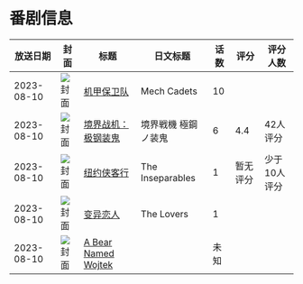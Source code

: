 # 番剧信息

|放送日期|封面|标题|日文标题|话数|评分|评分人数|
|---|---|---|---|---|---|---|
|2023-08-10|![封面](https://lain.bgm.tv/pic/cover/c/a3/ff/404933_00g0t.jpg)|[机甲保卫队](https://bangumi.tv/subject/404933)|Mech Cadets|10|||
|2023-08-10|![封面](https://lain.bgm.tv/pic/cover/c/9f/f9/420047_A2C1A.jpg)|[境界战机：极钢装鬼](https://bangumi.tv/subject/420047)|境界戦機 極鋼ノ装鬼|6|4.4|42人评分|
|2023-08-10|![封面](https://lain.bgm.tv/pic/cover/c/c9/14/440074_Nu807.jpg)|[纽约侠客行](https://bangumi.tv/subject/440074)|The Inseparables|1|暂无评分|少于10人评分|
|2023-08-10|![封面](https://lain.bgm.tv/pic/cover/c/a9/6d/484771_NlEm4.jpg)|[变异恋人](https://bangumi.tv/subject/484771)|The Lovers|1|||
|2023-08-10|![封面](https://lain.bgm.tv/pic/cover/c/e6/c7/536806_QGhHq.jpg)|[A Bear Named Wojtek](https://bangumi.tv/subject/536806)||未知|||
